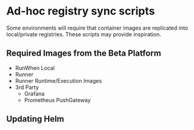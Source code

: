 # Ad-hoc registry sync scripts
Some environments will require that container images are replicated into local/private registries. These scripts may provide inspiration. 

## Required Images from the Beta Platform

- RunWhen Local 
- Runner
- Runner Runtime/Execution Images
- 3rd Party
    - Grafana
    - Prometheus PushGateway

## Updating Helm
